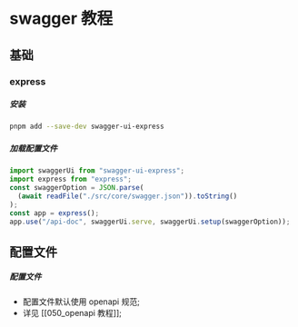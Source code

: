 # swagger 教程

## 基础

### express

##### 安装

```bash
pnpm add --save-dev swagger-ui-express
```

##### 加载配置文件

```typescript
import swaggerUi from "swagger-ui-express";
import express from "express";
const swaggerOption = JSON.parse(
  (await readFile("./src/core/swagger.json")).toString()
);
const app = express();
app.use("/api-doc", swaggerUi.serve, swaggerUi.setup(swaggerOption));
```

## 配置文件

##### 配置文件

- 配置文件默认使用 openapi 规范;
- 详见 [[050_openapi 教程]];
